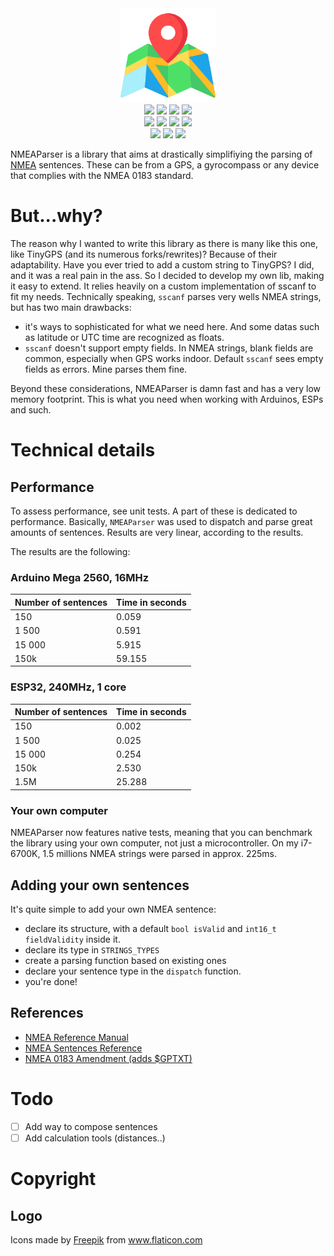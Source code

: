 <div align="center">
	<img src="logo.png" width="30%" alt="project's logo" style='fill: #94d31b'>
</div>

<div align="center">
    <img src='https://sonar.x99.fr/api/project_badges/measure?project=NMEAParser&metric=bugs'/>
    <img src='https://sonar.x99.fr/api/project_badges/measure?project=NMEAParser&metric=code_smells'/>
    <img src='https://sonar.x99.fr/api/project_badges/measure?project=NMEAParser&metric=coverage'/>
    <img src='https://sonar.x99.fr/api/project_badges/measure?project=NMEAParser&metric=duplicated_lines_density'/>
</div>

<div align="center">
    <img src='https://sonar.x99.fr/api/project_badges/measure?project=NMEAParser&metric=ncloc'/>
    <img src='https://sonar.x99.fr/api/project_badges/measure?project=NMEAParser&metric=sqale_rating'/>
    <img src='https://sonar.x99.fr/api/project_badges/measure?project=NMEAParser&metric=alert_status'/>
    <img src='https://sonar.x99.fr/api/project_badges/measure?project=NMEAParser&metric=reliability_rating'/>
</div>

<div align="center">
    <img src='https://sonar.x99.fr/api/project_badges/measure?project=NMEAParser&metric=security_rating'/>
    <img src='https://sonar.x99.fr/api/project_badges/measure?project=NMEAParser&metric=sqale_index'/>
    <img src='https://sonar.x99.fr/api/project_badges/measure?project=NMEAParser&metric=vulnerabilities'/>
</div>

NMEAParser is a library that aims at drastically simplifiying the parsing of [NMEA](https://www.wikiwand.com/en/NMEA_0183) sentences. These can be from a GPS, a gyrocompass or any device that complies with the NMEA 0183 standard.

# But...why?

The reason why I wanted to write this library as there is many like this one, like TinyGPS (and its numerous forks/rewrites)? Because of their adaptability. Have you ever tried to add a custom string to TinyGPS? I did, and it was a real pain in the ass. So I decided to develop my own lib, making it easy to extend. It relies heavily on a custom implementation of sscanf to fit my needs. Technically speaking, `sscanf`
parses very wells NMEA strings, but has two main drawbacks:
- it's ways to sophisticated for what we need here. And some datas such as latitude or UTC time are recognized as floats.
- `sscanf` doesn't support empty fields. In NMEA strings, blank fields are common, especially when GPS works indoor. Default `sscanf` sees empty fields as errors. Mine parses them fine.

Beyond these considerations, NMEAParser is damn fast and has a very low memory footprint. This is what you need when working with Arduinos, ESPs and such.

# Technical details
## Performance
To assess performance, see unit tests. A part of these is dedicated to performance. Basically, `NMEAParser` was used to dispatch and parse great amounts of sentences. Results are very linear, according to the results.

The results are the following:

### Arduino Mega 2560, 16MHz

Number of sentences | Time in seconds
-|-
150 | 0.059
1 500 | 0.591
15 000 | 5.915
150k | 59.155

### ESP32, 240MHz, 1 core

Number of sentences | Time in seconds
-|-
150 | 0.002
1 500 | 0.025
15 000 | 0.254
150k | 2.530
1.5M | 25.288

### Your own computer

NMEAParser now features native tests, meaning that you can benchmark the library using your own computer, not just a microcontroller. On my i7-6700K, 1.5 millions NMEA strings were parsed in approx. 225ms.


## Adding your own sentences

It's quite simple to add your own NMEA sentence:
- declare its structure, with a default `bool isValid` and `int16_t fieldValidity` inside it.
- declare its type in `STRINGS_TYPES`
- create a parsing function based on existing ones
- declare your sentence type in the `dispatch` function.
- you're done!

## References

- [NMEA Reference Manual](https://www.sparkfun.com/datasheets/GPS/NMEA%20Reference%20Manual-Rev2.1-Dec07.pdf)
- [NMEA Sentences Reference](https://www.gpsinformation.org/dale/nmea.htm)
- [NMEA 0183 Amendment (adds $GPTXT)](https://www.nmea.org/Assets/20160520%20txt%20amendment.pdf)

# Todo
- [ ] Add way to compose sentences
- [ ] Add calculation tools (distances..)

# Copyright
## Logo
Icons made by <a href="https://www.flaticon.com/authors/freepik" title="Freepik">Freepik</a> from <a href="https://www.flaticon.com/" title="Flaticon">www.flaticon.com</a>